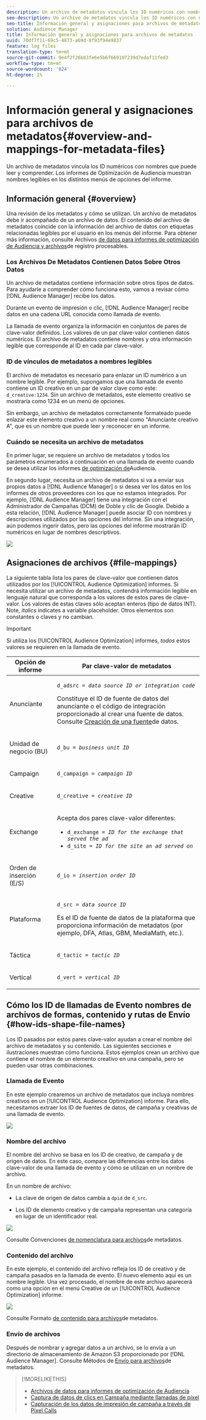 ```yaml
---
description: Un archivo de metadatos vincula los ID numéricos con nombres que puede leer y comprender. Los informes de Optimización de Audiencia muestran nombres legibles en los distintos menús de opciones del informe.
seo-description: Un archivo de metadatos vincula los ID numéricos con nombres que puede leer y comprender. Los informes de Optimización de Audiencia muestran nombres legibles en los distintos menús de opciones del informe.
seo-title: Información general y asignaciones para archivos de metadatos
solution: Audience Manager
title: Información general y asignaciones para archivos de metadatos
uuid: 70df7f11-69c5-4873-a69d-8f93f94e9837
feature: log files
translation-type: tm+mt
source-git-commit: 9e4f2f26b83fe6e5b6f669107239d7edaf11fed3
workflow-type: tm+mt
source-wordcount: '824'
ht-degree: 1%

---
```



# Información general y asignaciones para archivos de metadatos{#overview-and-mappings-for-metadata-files}

Un archivo de metadatos vincula los ID numéricos con nombres que puede leer y comprender. Los informes de Optimización de Audiencia muestran nombres legibles en los distintos menús de opciones del informe.

## Información general {#overview}

Una revisión de los metadatos y cómo se utilizan. Un archivo de metadatos debe ir acompañado de un archivo de datos. El contenido del archivo de metadatos coincide con la información del archivo de datos con etiquetas relacionadas legibles por el usuario en los menús del informe. Para obtener más información, consulte Archivos [de datos para informes de optimización de Audiencia y archivos](../../../reporting/audience-optimization-reports/metadata-files-intro/datafiles-intro.md)de registro procesables.

### Los Archivos De Metadatos Contienen Datos Sobre Otros Datos

Un archivo de metadatos contiene información sobre otros tipos de datos. Para ayudarle a comprender cómo funciona esto, vamos a revisar cómo [!DNL Audience Manager] recibe los datos.

Durante un evento de impresión o clic, [!DNL Audience Manager] recibe datos en una cadena URL conocida como llamada *de* evento.

La llamada de evento organiza la información en conjuntos de pares de clave-valor definidos. Los valores de un par clave-valor contienen datos numéricos. El archivo de metadatos contiene nombres y otra información legible que corresponde al ID en cada par clave-valor.

### ID de vínculos de metadatos a nombres legibles

El archivo de metadatos es necesario para enlazar un ID numérico a un nombre legible. Por ejemplo, supongamos que una llamada de evento contiene un ID creativo en un par de valor clave como este: `d_creative:1234`. Sin un archivo de metadatos, este elemento creativo se mostraría como 1234 en un menú de opciones.

Sin embargo, un archivo de metadatos correctamente formateado puede enlazar este elemento creativo a un nombre real como &quot;Anunciante creativo A&quot;, que es un nombre que puede leer y reconocer en un informe.

### Cuándo se necesita un archivo de metadatos

En primer lugar, se requiere un archivo de metadatos y todos los parámetros enumerados a continuación en una llamada de evento cuando se desea utilizar los informes [de optimización de](../../../reporting/audience-optimization-reports/audience-optimization-reports.md)Audiencia.

En segundo lugar, necesita un archivo de metadatos si va a enviar sus propios datos a [!DNL Audience Manager] o si desea ver los datos en los informes de otros proveedores con los que no estamos integrados. Por ejemplo, [!DNL Audience Manager] tiene una integración con el Administrador [](../../../reporting/audience-optimization-reports/aor-advertisers/import-dcm.md) de Campañas (DCM) de Doble y clic de Google. Debido a esta relación, [!DNL Audience Manager] puede asociar ID con nombres y descripciones utilizados por las opciones del informe. Sin una integración, aún podemos ingerir datos, pero las opciones del informe mostrarán ID numéricos en lugar de nombres descriptivos.

![](assets/metadata_menu.png)

## Asignaciones de archivos {#file-mappings}

La siguiente tabla lista los pares de clave-valor que contienen datos utilizados por los [!UICONTROL Audience Optimization] informes. Si necesita utilizar un archivo de metadatos, contendrá información legible en lenguaje natural que corresponda a los valores de estos pares de clave-valor. Los valores de estas claves sólo aceptan enteros (tipo de datos INT). Note, *italics* indicates a variable placeholder. Otros elementos son constantes o claves y no cambian.

>[!IMPORTANT]
>
>Si utiliza los [!UICONTROL Audience Optimization] informes, *todos* estos valores se requieren en la llamada de evento.

<table id="table_B2C8C493080E449CA71C4EF07D9476BD"> 
 <thead> 
  <tr> 
   <th colname="col1" class="entry"> Opción de informe </th> 
   <th colname="col2" class="entry"> Par clave-valor de metadatos </th> 
  </tr> 
 </thead>
 <tbody> 
  <tr> 
   <td colname="col1"> <p>Anunciante </p> </td> 
   <td colname="col2"> <p> <code>d_adsrc = <i>data source ID or integration code</i></code> </p> <p>Constituye el ID de fuente de datos del anunciante o el código de integración proporcionado al crear una fuente de datos. Consulte <a href="../../../features/manage-datasources.md#create-data-source"> Creación de una fuente</a>de datos. </p> </td> 
  </tr> 
  <tr> 
   <td colname="col1"> <p>Unidad de negocio (BU) </p> </td> 
   <td colname="col2"> <p> <code>d_bu = <i>business unit ID</i></code> </p> </td> 
  </tr> 
  <tr> 
   <td colname="col1"> <p>Campaign </p> </td> 
   <td colname="col2"> <p> <code>d_campaign = <i>campaign ID</i></code> </p> </td> 
  </tr> 
  <tr> 
   <td colname="col1"> <p>Creative </p> </td> 
   <td colname="col2"> <p> <code>d_creative = <i>creative ID</i></code> </p> </td> 
  </tr> 
  <tr> 
   <td colname="col1"> <p>Exchange </p> </td> 
   <td colname="col2"> <p>Acepta dos pares clave-valor diferentes: </p> 
    <ul id="ul_3B3B751A8A134096B0912E81A0983B9D"> 
     <li id="li_57BAC45A7B274AB695945E174A4D8A35"> <code>d_exchange = <i>ID for the exchange that served the ad</i></code> </li> 
     <li id="li_CCDF00DE59D3451C8EF590DD3E1A806D"> <code>d_site = <i>ID for the site an ad served on</i></code> </li> 
    </ul> </td> 
  </tr> 
  <tr> 
   <td colname="col1"> <p>Orden de inserción (E/S) </p> </td> 
   <td colname="col2"> <p> <code>d_io = <i>insertion order ID</i></code> </p> </td> 
  </tr> 
  <tr> 
   <td colname="col1"> <p>Plataforma </p> </td> 
   <td colname="col2"> <p> <code>d_src = <i>data source ID</i></code> </p> <p>Es el ID de fuente <a href="../../../features/datasources-list-and-settings.md#data-sources-list-and-settings"></a> de datos de la plataforma que proporciona información de metadatos (por ejemplo, DFA, Atlas, GBM, MediaMath, etc.). </p> </td> 
  </tr> 
  <tr> 
   <td colname="col1"> <p>Táctica </p> </td> 
   <td colname="col2"> <p> <code>d_tactic = <i>tactic ID</i></code> </p> </td> 
  </tr> 
  <tr> 
   <td colname="col1"> <p>Vertical </p> </td> 
   <td colname="col2"> <p> <code>d_vert = <i>vertical ID</i></code> </p> </td> 
  </tr> 
 </tbody> 
</table>

## Cómo los ID de llamadas de Evento nombres de archivos de formas, contenido y rutas de Envío {#how-ids-shape-file-names}

Los ID pasados por estos pares clave-valor ayudan a crear el nombre del archivo de metadatos y su contenido. Las siguientes secciones e ilustraciones muestran cómo funciona. Estos ejemplos crean un archivo que contiene el nombre de un elemento creativo en una campaña, pero se pueden usar otras combinaciones.

### Llamada de Evento

En este ejemplo crearemos un archivo de metadatos que incluya nombres creativos en un [!UICONTROL Audience Optimization] informe. Para ello, necesitamos extraer los ID de fuentes de datos, de campaña y creativas de una llamada de evento.

![](assets/metadata_file_event.png)

### Nombre del archivo

El nombre del archivo se basa en los ID de creativo, de campaña y de origen de datos. En este caso, compare las diferencias entre los datos clave-valor de una llamada de evento y cómo se utilizan en un nombre de archivo.

En un nombre de archivo:

* La clave de origen de datos cambia a `dpid` de `d_src`.

* Los ID de elemento creativo y de campaña representan una categoría en lugar de un identificador real.

![](assets/metadata_file_name.png)

Consulte Convenciones [de nomenclatura para archivos](../../../reporting/audience-optimization-reports/metadata-files-intro/metadata-file-names.md)de metadatos.

### Contenido del archivo

En este ejemplo, el contenido del archivo refleja los ID de creativo y de campaña pasados en la llamada de evento. El nuevo elemento aquí es un nombre legible. Una vez procesado, el nombre de este archivo aparecerá como una opción en el menú Creative de un [!UICONTROL Audience Optimization] informe.

![](assets/metadata_file_contents.png)

Consulte Formato [de contenido para archivos](../../../reporting/audience-optimization-reports/metadata-files-intro/metadata-file-contents.md)de metadatos.

### Envío de archivos

Después de nombrar y agregar datos a un archivo, se lo envía a un directorio de almacenamiento de Amazon S3 proporcionado por [!DNL Audience Manager]. Consulte Métodos de [Envío para archivos](../../../reporting/audience-optimization-reports/metadata-files-intro/metadata-delivery-methods.md)de metadatos.

>[!MORELIKETHIS]
>
>* [Archivos de datos para informes de optimización de Audiencia](../../../reporting/audience-optimization-reports/metadata-files-intro/datafiles-intro.md)
>* [Captura de datos de clics en Campaña mediante llamadas de píxel](../../../integration/media-data-integration/click-data-pixels.md)
>* [Capturación de los datos de impresión de campaña a través de Pixel Calls](../../../integration/media-data-integration/impression-data-pixels.md)


